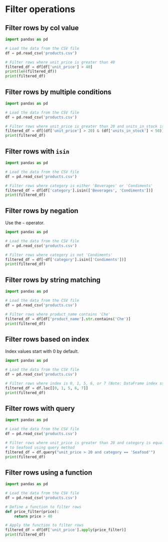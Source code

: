 # Filter operations


## Filter rows by col value

```python
import pandas as pd

# Load the data from the CSV file
df = pd.read_csv('products.csv')

# Filter rows where unit_price is greater than 40
filtered_df = df[df['unit_price'] > 40]
print(len(filtered_df))
print(filtered_df)
```

## Filter rows by multiple conditions

```python
import pandas as pd

# Load the data from the CSV file
df = pd.read_csv('products.csv')

# Filter rows where unit_price is greater than 20 and units_in_stock is less than 50
filtered_df = df[(df['unit_price'] > 20) & (df['units_in_stock'] < 50)]
print(filtered_df)
```

## Filter rows with `isin`

```python
import pandas as pd

# Load the data from the CSV file
df = pd.read_csv('products.csv')

# Filter rows where category is either 'Beverages' or 'Condiments'
filtered_df = df[df['category'].isin(['Beverages', 'Condiments'])]
print(filtered_df)
```

## Filter rows by negation

Use the `~` operator.

```python
import pandas as pd

# Load the data from the CSV file
df = pd.read_csv('products.csv')

# Filter rows where category is not 'Condiments'
filtered_df = df[~df['category'].isin(['Condiments'])]
print(filtered_df)
```

## Filter rows by string matching

```python
import pandas as pd

# Load the data from the CSV file
df = pd.read_csv('products.csv')

# Filter rows where product_name contains 'Che'
filtered_df = df[df['product_name'].str.contains('Che')]
print(filtered_df)
```

## Filter rows based on index

Index values start with 0 by default.  

```python
import pandas as pd

# Load the data from the CSV file
df = pd.read_csv('products.csv')

# Filter rows where index is 0, 1, 5, 6, or 7 (Note: DataFrame index starts from 0)
filtered_df = df.loc[[0, 1, 5, 6, 7]]
print(filtered_df)
```

## Filter rows with query 

```python
import pandas as pd

# Load the data from the CSV file
df = pd.read_csv('products.csv')

# Filter rows where unit_price is greater than 20 and category is equal 
# to Seafood using query method
filtered_df = df.query("unit_price > 20 and category == 'Seafood'")
print(filtered_df)
```

## Filter rows using a function

```python
import pandas as pd

# Load the data from the CSV file
df = pd.read_csv('products.csv')

# Define a function to filter rows
def price_filter(price):
    return price > 40

# Apply the function to filter rows
filtered_df = df[df['unit_price'].apply(price_filter)]
print(filtered_df)
```


